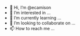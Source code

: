 - 👋 Hi, I’m @ecamison
- 👀 I’m interested in ...
- 🌱 I’m currently learning ...
- 💞️ I’m looking to collaborate on ...
- 📫 How to reach me ...

<!---
ecamison/ecamison is a ✨ special ✨ repository because its `README.md` (this file) appears on your GitHub profile.
You can click the Preview link to take a look at your changes.
--->
